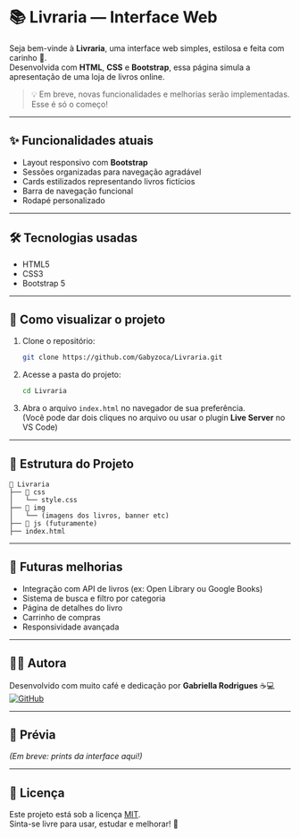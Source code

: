 # 📚 Livraria — Interface Web

Seja bem-vinde à **Livraria**, uma interface web simples, estilosa e feita com carinho 💜.  
Desenvolvida com **HTML**, **CSS** e **Bootstrap**, essa página simula a apresentação de uma loja de livros online.

> 💡 Em breve, novas funcionalidades e melhorias serão implementadas. Esse é só o começo!

---

## ✨ Funcionalidades atuais

- Layout responsivo com **Bootstrap**
- Sessões organizadas para navegação agradável
- Cards estilizados representando livros fictícios
- Barra de navegação funcional
- Rodapé personalizado

---

## 🛠 Tecnologias usadas

- HTML5  
- CSS3  
- Bootstrap 5  

---

## 🚀 Como visualizar o projeto

1. Clone o repositório:
   ```bash
   git clone https://github.com/Gabyzoca/Livraria.git
   ```
2. Acesse a pasta do projeto:
   ```bash
   cd Livraria
   ```
3. Abra o arquivo `index.html` no navegador de sua preferência.  
   (Você pode dar dois cliques no arquivo ou usar o plugin **Live Server** no VS Code)

---

## 📁 Estrutura do Projeto

```
📁 Livraria
├── 📁 css
│   └── style.css
├── 📁 img
│   └── (imagens dos livros, banner etc)
├── 📁 js (futuramente)
├── index.html
```

---

## 🔮 Futuras melhorias

- Integração com API de livros (ex: Open Library ou Google Books)
- Sistema de busca e filtro por categoria
- Página de detalhes do livro
- Carrinho de compras
- Responsividade avançada

---

## 👩‍💻 Autora

Desenvolvido com muito café e dedicação por **Gabriella Rodrigues** ☕💻  
[![GitHub](https://img.shields.io/badge/GitHub--blue?style=social&logo=github)](https://github.com/Gabyzoca)

---

## 📸 Prévia

*(Em breve: prints da interface aqui!)*

---

## 📄 Licença

Este projeto está sob a licença [MIT](LICENSE).  
Sinta-se livre para usar, estudar e melhorar! 🚀
